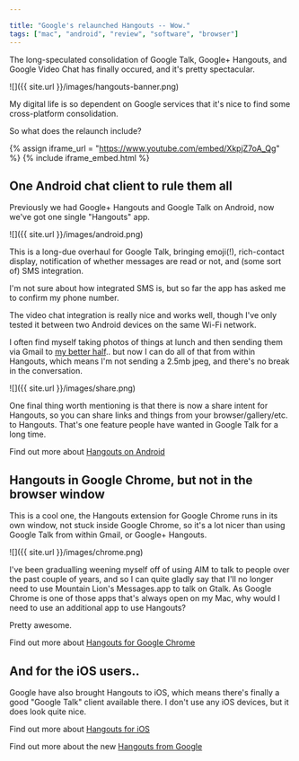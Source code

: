 ```yaml
---

title: "Google's relaunched Hangouts -- Wow."
tags: ["mac", "android", "review", "software", "browser"]
---
```

The long-speculated consolidation of Google Talk, Google+ Hangouts, and Google Video Chat has finally occured, and it's pretty spectacular.

![]({{ site.url }}/images/hangouts-banner.png)

My digital life is so dependent on Google services that it's nice to find some cross-platform consolidation.

<!-- more -->

So what does the relaunch include?

{% assign iframe_url = "https://www.youtube.com/embed/XkpjZ7oA_Qg" %}
{% include iframe_embed.html %}

## One Android chat client to rule them all

Previously we had Google+ Hangouts and Google Talk on Android, now we've got one single "Hangouts" app.

![]({{ site.url }}/images/android.png)

This is a long-due overhaul for Google Talk, bringing emoji(!), rich-contact display, notification of whether messages are read or not, and (some sort of) SMS integration.

I'm not sure about how integrated SMS is, but so far the app has asked me to confirm my phone number.

The video chat integration is really nice and works well, though I've only tested it between two Android devices on the same Wi-Fi network.

I often find myself taking photos of things at lunch and then sending them via Gmail to [my better half](http://jennybroomfield.co.uk).. but now I can do all of that from within Hangouts, which means I'm not sending a 2.5mb jpeg, and there's no break in the conversation.

![]({{ site.url }}/images/share.png)

One final thing worth mentioning is that there is now a share intent for Hangouts, so you can share links and things from your browser/gallery/etc. to Hangouts. That's one feature people have wanted in Google Talk for a long time.

Find out more about [Hangouts on Android](https://play.google.com/store/apps/details?id=com.google.android.talk)

## Hangouts in Google Chrome, but not in the browser window

This is a cool one, the Hangouts extension for Google Chrome runs in its own window, not stuck inside Google Chrome, so it's a lot nicer than using Google Talk from within Gmail, or Google+ Hangouts.

![]({{ site.url }}/images/chrome.png)

I've been gradualling weening myself off of using AIM to talk to people over the past couple of years, and so I can quite gladly say that I'll no longer need to use Mountain Lion's Messages.app to talk on Gtalk. As Google Chrome is one of those apps that's always open on my Mac, why would I need to use an additional app to use Hangouts?

Pretty awesome.

Find out more about [Hangouts for Google Chrome](https://chrome.google.com/webstore/detail/hangouts/nckgahadagoaajjgafhacjanaoiihapd)

## And for the iOS users..

Google have also brought Hangouts to iOS, which means there's finally a good "Google Talk" client available there. I don't use any iOS devices, but it does look quite nice.

Find out more about [Hangouts for iOS](https://itunes.apple.com/us/app/hangouts/id643496868?mt=8)

Find out more about the new [Hangouts from Google](http://www.google.com/+/learnmore/hangouts/)
